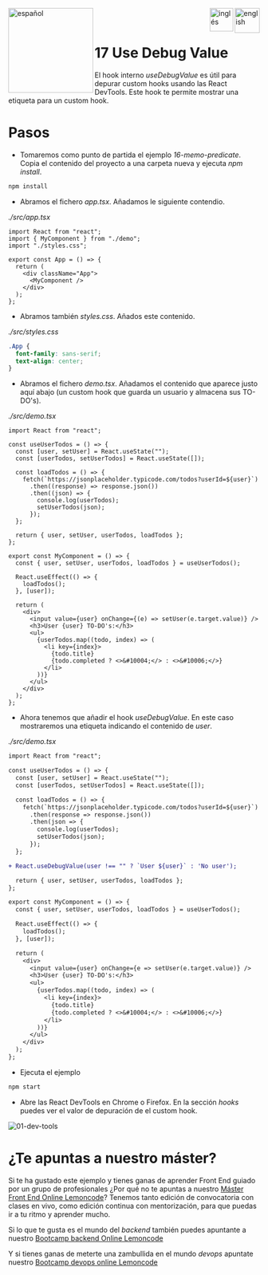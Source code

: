 
[<img align="left" src="https://images.squarespace-cdn.com/content/v1/56cdb491a3360cdd18de5e16/1536155167931-3JJ7O74IM4QP88L0RQS9/3_200.png" alt="español" width="170"/>](https://lemoncode.net/) 


[<img align="right" src="https://upload.wikimedia.org/wikipedia/commons/thumb/7/7c/Spain_flag_icon.svg/1200px-Spain_flag_icon.svg.png" alt="english" width="50"/>](https://github.com/Lemoncode/react-hooks-by-example/blob/master/17-use-debug-value/Readme_es.md)
[<img align="right" src="https://assets.stickpng.com/images/580b585b2edbce24c47b2836.png" alt="inglés" width="47"/>](https://github.com/Lemoncode/react-hooks-by-example/blob/master/17-use-debug-value/Readme.md)
  
<br>
<br>


# 17 Use Debug Value

El hook interno _useDebugValue_ es útil para depurar custom hooks usando las React DevTools. Este hook te permite mostrar una etiqueta para un custom hook.

# Pasos

- Tomaremos como punto de partida el ejemplo _16-memo-predicate_. Copia el contenido del proyecto a una carpeta nueva y ejecuta _npm install_.

```bash
npm install
```

- Abramos el fichero _app.tsx_. Añadamos le siguiente contendio.

_./src/app.tsx_

```tsx
import React from "react";
import { MyComponent } from "./demo";
import "./styles.css";

export const App = () => {
  return (
    <div className="App">
      <MyComponent />
    </div>
  );
};
```

- Abramos también _styles.css_. Añados este contenido.

_./src/styles.css_

```css
.App {
  font-family: sans-serif;
  text-align: center;
}
```

- Abramos el fichero _demo.tsx_. Añadamos el contenido que aparece justo aquí abajo (un custom hook que guarda un usuario y almacena sus TO-DO's).

_./src/demo.tsx_

```tsx
import React from "react";

const useUserTodos = () => {
  const [user, setUser] = React.useState("");
  const [userTodos, setUserTodos] = React.useState([]);

  const loadTodos = () => {
    fetch(`https://jsonplaceholder.typicode.com/todos?userId=${user}`)
      .then((response) => response.json())
      .then((json) => {
        console.log(userTodos);
        setUserTodos(json);
      });
  };

  return { user, setUser, userTodos, loadTodos };
};

export const MyComponent = () => {
  const { user, setUser, userTodos, loadTodos } = useUserTodos();

  React.useEffect(() => {
    loadTodos();
  }, [user]);

  return (
    <div>
      <input value={user} onChange={(e) => setUser(e.target.value)} />
      <h3>User {user} TO-DO's:</h3>
      <ul>
        {userTodos.map((todo, index) => (
          <li key={index}>
            {todo.title}
            {todo.completed ? <>&#10004;</> : <>&#10006;</>}
          </li>
        ))}
      </ul>
    </div>
  );
};
```

- Ahora tenemos que añadir el hook _useDebugValue_. En este caso mostraremos una etiqueta indicando el contenido de _user_.

_./src/demo.tsx_

```diff
import React from "react";

const useUserTodos = () => {
  const [user, setUser] = React.useState("");
  const [userTodos, setUserTodos] = React.useState([]);

  const loadTodos = () => {
    fetch(`https://jsonplaceholder.typicode.com/todos?userId=${user}`)
      .then(response => response.json())
      .then(json => {
        console.log(userTodos);
        setUserTodos(json);
      });
  };

+ React.useDebugValue(user !== "" ? `User ${user}` : 'No user');

  return { user, setUser, userTodos, loadTodos };
};

export const MyComponent = () => {
  const { user, setUser, userTodos, loadTodos } = useUserTodos();

  React.useEffect(() => {
    loadTodos();
  }, [user]);

  return (
    <div>
      <input value={user} onChange={e => setUser(e.target.value)} />
      <h3>User {user} TO-DO's:</h3>
      <ul>
        {userTodos.map((todo, index) => (
          <li key={index}>
            {todo.title}
            {todo.completed ? <>&#10004;</> : <>&#10006;</>}
          </li>
        ))}
      </ul>
    </div>
  );
};
```

- Ejecuta el ejemplo

```bash
npm start
```

- Abre las React DevTools en Chrome o Firefox. En la sección _hooks_ puedes ver el valor de depuración de el custom hook.

![01-dev-tools](./resources/01-dev-tools.png)

# ¿Te apuntas a nuestro máster?

Si te ha gustado este ejemplo y tienes ganas de aprender Front End
guiado por un grupo de profesionales ¿Por qué no te apuntas a
nuestro [Máster Front End Online Lemoncode](https://lemoncode.net/master-frontend#inicio-banner)? Tenemos tanto edición de convocatoria
con clases en vivo, como edición continua con mentorización, para
que puedas ir a tu ritmo y aprender mucho.

Si lo que te gusta es el mundo del _backend_ también puedes apuntante a nuestro [Bootcamp backend Online Lemoncode](https://lemoncode.net/bootcamp-backend#bootcamp-backend/inicio)

Y si tienes ganas de meterte una zambullida en el mundo _devops_
apuntate nuestro [Bootcamp devops online Lemoncode](https://lemoncode.net/bootcamp-devops#bootcamp-devops/inicio)
